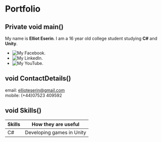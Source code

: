 # Portfolio
## Private void main()

My name is **Elliot Eserin**. I am a 16 year old college student studying **C#** and **Unity**.

- ![My [Facebook](https://www.facebook.com)](https://ellioteserin.github.io/portfolio/assets/logos/facebook.png).
- ![My [LinkedIn](https://www.LinkedIn.com)](https://ellioteserin.github.io/portfolio/assets/logos/linkedin.png).
- ![My [YouTube](https://www.YouTube.com)](https://ellioteserin.github.io/portfolio/assets/logos/youtube.png).

## void ContactDetails()

email: ellioteserin@gmail.com  
mobile: (+44)07523 409592 

## void Skills()

| Skills | How they are useful |
| ------ | ------------------- |
| C#     | Developing games in Unity |
